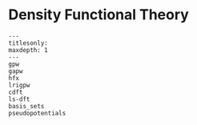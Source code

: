 # Density Functional Theory

```{toctree}
---
titlesonly:
maxdepth: 1
---
gpw
gapw
hfx
lrigpw
cdft
ls-dft
basis_sets
pseudopotentials
```
